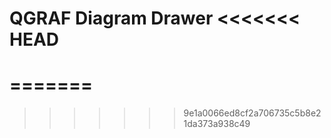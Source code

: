 QGRAF Diagram Drawer
<<<<<<< HEAD
=====================
=======
====================
>>>>>>> 9e1a0066ed8cf2a706735c5b8e21da373a938c49
